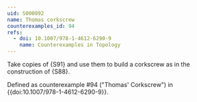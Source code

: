 ```yaml
---
uid: S000092
name: Thomas corkscrew
counterexamples_id: 94
refs:
  - doi: 10.1007/978-1-4612-6290-9
    name: Counterexamples in Topology
---
```

Take copies of {S91} and use them to build a corkscrew as in the construction of {S88}.

Defined as counterexample #94 ("Thomas' Corkscrew")
in {{doi:10.1007/978-1-4612-6290-9}}.
